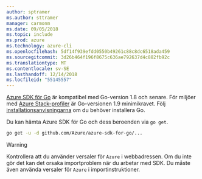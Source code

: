 ```yaml
---
author: sptramer
ms.author: sttramer
manager: carmonm
ms.date: 09/05/2018
ms.topic: include
ms.prod: azure
ms.technology: azure-cli
ms.openlocfilehash: 5df14f939efdd0550b49261c88c8dc6518ada459
ms.sourcegitcommit: 3d26b464f196f8675c636ae792637d4c882fb92c
ms.translationtype: MT
ms.contentlocale: sv-SE
ms.lasthandoff: 12/14/2018
ms.locfileid: "55145557"
---
```

[Azure SDK för Go](https://github.com/Azure/azure-sdk-for-go) är kompatibel med Go-version 1.8 och senare. För miljöer med [Azure Stack-profiler](/azure/azure-stack/user/azure-stack-version-profiles-go) är Go-versionen 1.9 minimikravet.
Följ [installationsanvisningarna](https://golang.org/doc/install) om du behöver installera Go.

Du kan hämta Azure SDK för Go och dess beroenden via `go get`.

```bash
go get -u -d github.com/Azure/azure-sdk-for-go/...
```

> [!WARNING]
> Kontrollera att du använder versaler för `Azure` i webbadressen. Om du inte gör det kan det orsaka importproblem när du arbetar med SDK. Du måste även använda versaler för `Azure` i importinstruktioner.
